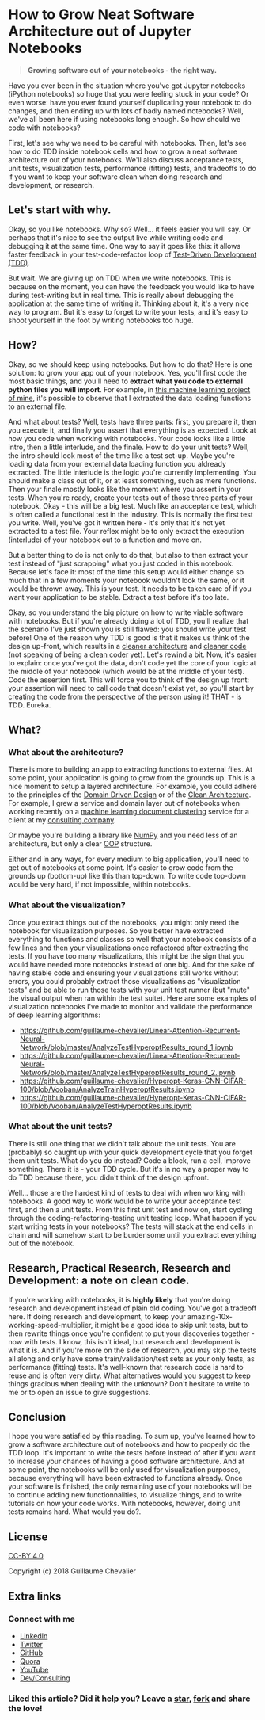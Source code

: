 
# How to Grow Neat Software Architecture out of Jupyter Notebooks

> **Growing software out of your notebooks - the right way.**

Have you ever been in the situation where you've got Jupyter notebooks (iPython notebooks) so huge that you were feeling stuck in your code? Or even worse: have you ever found yourself duplicating your notebook to do changes, and then ending up with lots of badly named notebooks? Well, we've all been here if using notebooks long enough. So how should we code with notebooks? 

First, let's see why we need to be careful with notebooks. Then, let's see how to do TDD inside notebook cells and how to grow a neat software architecture out of your notebooks. We'll also discuss acceptance tests, unit tests, visualization tests, performance (fitting) tests, and tradeoffs to do if you want to keep your software clean when doing research and development, or research.


## Let's start with why.

Okay, so you like notebooks. Why so? Well... it feels easier you will say. Or perhaps that it's nice to see the output live while writing code and debugging it at the same time. One way to say it goes like this: it allows faster feedback in your test-code-refactor loop of [Test-Driven Development (TDD)](https://en.wikipedia.org/wiki/Test-driven_development). 

But wait. We are giving up on TDD when we write notebooks. This is because on the moment, you can have the feedback you would like to have during test-writing but in real time. This is really about debugging the application at the same time of writing it. Thinking about it, it's a very nice way to program. But it's easy to forget to write your tests, and it's easy to shoot yourself in the foot by writing notebooks too huge.


## How?

Okay, so we should keep using notebooks. But how to do that? Here is one solution: to grow your app out of your notebook. Yes, you'll first code the most basic things, and you'll need to **extract what you code to external python files you will import**. For example, in [this machine learning project of mine](https://github.com/guillaume-chevalier/seq2seq-signal-prediction), it's possible to observe that I extracted the data loading functions to an external file. 

And what about tests? Well, tests have three parts: first, you prepare it, then you execute it, and finally you assert that everything is as expected. Look at how you code when working with notebooks. Your code looks like a little intro, then a little interlude, and the finale. How to do your unit tests? Well, the intro should look most of the time like a test set-up. Maybe you're loading data from your external data loading function you aldready extracted. The little interlude is the logic you're currently implementing. You should make a class out of it, or at least something, such as mere functions. Then your finale mostly looks like the moment where you assert in your tests. When you're ready, create your tests out of those three parts of your notebook. Okay - this will be a big test. Much like an acceptance test, which is often called a functional test in the industry. This is normally the first test you write. Well, you've got it written here - it's only that it's not yet extracted to a test file. Your reflex might be to only extract the execution (interlude) of your notebook out to a function and move on. 

But a better thing to do is not only to do that, but also to then extract your test instead of "just scrapping" what you just coded in this notebook. Because let's face it: most of the time this setup would either change so much that in a few moments your notebook wouldn't look the same, or it would be thrown away. This is your test. It needs to be taken care of if you want your application to be stable. Extract a test before it's too late. 

Okay, so you understand the big picture on how to write viable software with notebooks. But if you're already doing a lot of TDD, you'll realize that the scenario I've just shown you is still flawed: you should write your test before! One of the reason why TDD is good is that it makes us think of the design up-front, which results in a [cleaner architecture](https://www.amazon.com/Clean-Architecture-Craftsmans-Software-Structure/dp/0134494164) and [cleaner code](https://www.amazon.ca/Clean-Code-Handbook-Software-Craftsmanship/dp/0132350882) (not speaking of being a [clean coder](https://www.amazon.ca/Clean-Coder-Conduct-Professional-Programmers/dp/0137081073) yet). Let's rewind a bit. Now, it's easier to explain: once you've got the data, don't code yet the core of your logic at the middle of your notebook (which would be at the middle of your test). Code the assertion first. This will force you to think of the design up front: your assertion will need to call code that doesn't exist yet, so you'll start by creating the code from the perspective of the person using it! THAT - is TDD. Eureka. 


## What?

### What about the architecture?

There is more to building an app to extracting functions to external files. At some point, your application is going to grow from the grounds up. This is a nice moment to setup a layered architecture. For example, you could adhere to the principles of the [Domain Driven Design](https://martinfowler.com/tags/domain%20driven%20design.html) or of the [Clean Architecture](https://blog.cleancoder.com/uncle-bob/2012/08/13/the-clean-architecture.html). For example, I grew a service and domain layer out of notebooks when working recently on a [machine learning document clustering](https://github.com/ArtificiAI/Multilingual-Latent-Dirichlet-Allocation-LDA) service for a client at my [consulting company](http://www.neuraxio.com/en/). 

Or maybe you're building a library like [NumPy](http://www.numpy.org/) and you need less of an architecture, but only a clear [OOP](https://en.wikipedia.org/wiki/Object-oriented_programming) structure. 

Either and in any ways, for every medium to big application, you'll need to get out of notebooks at some point. It's easier to grow code from the grounds up (bottom-up) like this than top-down. To write code top-down would be very hard, if not impossible, within notebooks. 


### What about the visualization?

Once you extract things out of the notebooks, you might only need the notebook for visualization purposes. So you better have extracted everything to functions and classes so well that your notebook consists of a few lines and then your visualizations once refactored after extracting the tests. If you have too many visualizations, this might be the sign that you would have needed more notebooks instead of one big. And for the sake of having stable code and ensuring your visualizations still works without errors, you could probably extract those visualizations as "visualization tests" and be able to run those tests with your unit test runner (but "mute" the visual output when ran within the test suite). Here are some examples of visualization notebooks I've made to monitor and validate the performance of deep learning algorithms: 
- https://github.com/guillaume-chevalier/Linear-Attention-Recurrent-Neural-Network/blob/master/AnalyzeTestHyperoptResults_round_1.ipynb
- https://github.com/guillaume-chevalier/Linear-Attention-Recurrent-Neural-Network/blob/master/AnalyzeTestHyperoptResults_round_2.ipynb
- https://github.com/guillaume-chevalier/Hyperopt-Keras-CNN-CIFAR-100/blob/Vooban/AnalyzeTrainHyperoptResults.ipynb
- https://github.com/guillaume-chevalier/Hyperopt-Keras-CNN-CIFAR-100/blob/Vooban/AnalyzeTestHyperoptResults.ipynb


### What about the unit tests?

There is still one thing that we didn't talk about: the unit tests. You are (probably) so caught up with your quick development cycle that you forget them unit tests. What do you do instead? Code a block, run a cell, improve something. There it is - your TDD cycle. But it's in no way a proper way to do TDD because there, you didn't think of the design upfront. 

Well... those are the hardest kind of tests to deal with when working with notebooks. A good way to work would be to write your acceptance test first, and then a unit tests. From this first unit test and now on, start cycling through the coding-refactoring-testing unit testing loop. What happen if you start writing tests in your notebooks? The tests will stack at the end cells in chain and will somehow start to be burdensome until you extract everything out of the notebook. 


## Research, Practical Research, Research and Development: a note on clean code.

If you're working with notebooks, it is **highly likely** that you're doing research and development instead of plain old coding. You've got a tradeoff here. If doing research and development, to keep your amazing-10x-working-speed-multiplier, it might be a good idea to skip unit tests, but to then rewrite things once you're confident to put your discoveries together - now with tests. I know, this isn't ideal, but research and development is what it is. And if you're more on the side of research, you may skip the tests all along and only have some train/validation/test sets as your only tests, as performance (fitting) tests. It's well-known that research code is hard to reuse and is often very dirty. What alternatives would you suggest to keep things gracious when dealing with the unknown? Don't hesitate to write to me or to open an issue to give suggestions. 


## Conclusion

I hope you were satisfied by this reading. To sum up, you've learned how to grow a software architecture out of notebooks and how to properly do the TDD loop. It's important to write the tests before instead of after if you want to increase your chances of having a good software architecture. And at some point, the notebooks will be only used for visualization purposes, because everything will have been extracted to functions already. Once your software is finished, the only remaining use of your notebooks will be to continue adding new functionnalities, to visualize things, and to write tutorials on how your code works. With notebooks, however, doing unit tests remains hard. What would you do?.


## License

[CC-BY 4.0](https://creativecommons.org/licenses/by/4.0/)

Copyright (c) 2018 Guillaume Chevalier


## Extra links

### Connect with me

- [LinkedIn](https://ca.linkedin.com/in/chevalierg)
- [Twitter](https://twitter.com/guillaume_che)
- [GitHub](https://github.com/guillaume-chevalier/)
- [Quora](https://www.quora.com/profile/Guillaume-Chevalier-2)
- [YouTube](https://www.youtube.com/c/GuillaumeChevalier)
- [Dev/Consulting](http://www.neuraxio.com/en/)

### Liked this article? Did it help you? Leave a [star](https://github.com/guillaume-chevalier/How-to-grow-neat-software-architecture-out-of-jupyter-notebooks/stargazers), [fork](https://github.com/guillaume-chevalier/How-to-grow-neat-software-architecture-out-of-jupyter-notebooks/network/members) and share the love!
